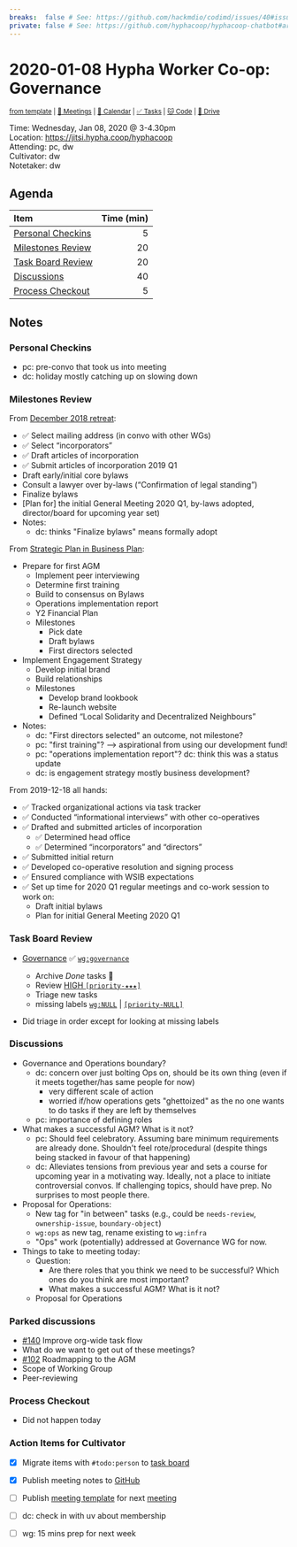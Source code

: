 ```yaml
---
breaks:  false # See: https://github.com/hackmdio/codimd/issues/40#issuecomment-172927690
private: false # See: https://github.com/hyphacoop/hyphacoop-chatbot#archive
---
```

# 2020-01-08 Hypha Worker Co-op: Governance

<sup>[from template][template] | [:notebook: Meetings][meetings] | [:date: Calendar][calendar] | [:white_check_mark: Tasks][tasks] | [:cat: Code][gh] | [:open_file_folder: Drive][gdrive]</sup>

Time: Wednesday, Jan 08, 2020 @ 3-4.30pm  
Location: https://jitsi.hypha.coop/hyphacoop  
Attending: pc, dw  
Cultivator: dw  
Notetaker: dw 

## Agenda

| Item                                        | Time (min) |
|:--------------------------------------------|-----------:|
| [Personal Checkins](#Personal-Checkins)     |          5 |
| [Milestones Review](#Milestones-Review)     |         20 |
| [Task Board Review](#Task-Board-Review)     |         20 |
| [Discussions](#Discussions)                 |         40 |
| [Process Checkout](#Process-Checkout)       |          5 |

## Notes

### Personal Checkins

- pc: pre-convo that took us into meeting
- dc: holiday mostly catching up on slowing down

### Milestones Review

From [December 2018 retreat](https://github.com/hyphacoop/organizing/blob/master/2018-december-retreat/2018-12-08-retreat-day-02.md#prioritizing-and-working-groups):
- ✅ Select mailing address (in convo with other WGs)
- ✅ Select “incorporators”
- ✅ Draft articles of incorporation
- ✅ Submit articles of incorporation 2019 Q1
- Draft early/initial core bylaws
- Consult a lawyer over by-laws (“Confirmation of legal standing”)
- Finalize bylaws
- [Plan for] the initial General Meeting 2020 Q1, by-laws adopted, director/board for upcoming year set)
- Notes:
    - dc: thinks "Finalize bylaws" means formally adopt

From [Strategic Plan in Business Plan](https://docs.google.com/document/d/1U8C1XZcDpu1r4ciecbKEZ6vOL41nTinfqPCbZDhkAWc/edit#heading=h.wxrk0oblag6u):   
- Prepare for first AGM
    - Implement peer interviewing
    - Determine first training
    - Build to consensus on Bylaws
    - Operations implementation report
    - Y2 Financial Plan
    - Milestones
        - Pick date
        - Draft bylaws
        - First directors selected 
- Implement Engagement Strategy
    - Develop initial brand
    - Build relationships
    - Milestones
        - Develop brand lookbook
        - Re-launch website
        - Defined “Local Solidarity and Decentralized Neighbours”
- Notes:
    - dc: "First directors selected" an outcome, not milestone?
    - pc: "first training"? --> aspirational from using our development fund!
    - pc: "operations implementation report"? dc: think this was a status update
    - dc: is engagement strategy mostly business development?

From 2019-12-18 all hands:  
- ✅ Tracked organizational actions via task tracker
- ✅ Conducted “informational interviews” with other co-operatives
- ✅ Drafted and submitted articles of incorporation
    - ✅ Determined head office
    - ✅ Determined “incorporators” and “directors”
- ✅ Submitted initial return
- ✅ Developed co-operative resolution and signing process
- ✅ Ensured compliance with WSIB expectations
- ✅ Set up time for 2020 Q1 regular meetings and co-work session to work on:
    - Draft initial bylaws
    - Plan for initial General Meeting 2020 Q1

### Task Board Review

- [Governance][gov-wg] :white_check_mark: [`wg:governance`][l-gov]
    - Archive _Done_ tasks :tada:
    - Review [HIGH `[priority-★★★]`][l-pri-hi]
    - Triage new tasks
    - missing labels [`wg:NULL`][l-none] | [`[priority-NULL]`][l-pri-none]

- Did triage in order except for looking at missing labels 


### Discussions

- Governance and Operations boundary?
    - dc: concern over just bolting Ops on, should be its own thing (even if it meets together/has same people for now)
        - very different scale of action
        - worried if/how operations gets "ghettoized" as the no one wants to do tasks if they are left by themselves
    - pc: importance of defining roles
- What makes a successful AGM? What is it not?
    - pc: Should feel celebratory. Assuming bare minimum requirements are already done. Shouldn't feel rote/procedural (despite things being stacked in favour of that happening)
    - dc: Alleviates tensions from previous year and sets a course for upcoming year in a motivating way. Ideally, not a place to initiate controversial convos. If challenging topics, should have prep. No surprises to most people there.
- Proposal for Operations:
    - New tag for "in between" tasks (e.g., could be `needs-review`, `ownership-issue`, `boundary-object`)
    - `wg:ops` as new tag, rename existing to `wg:infra` 
    - "Ops" work (potentially) addressed at Governance WG for now.
- Things to take to meeting today:
    - Question: 
        - Are there roles that you think we need to be successful? Which ones do you think are most important?
        - What makes a successful AGM? What is it not?
    - Proposal for Operations

### Parked discussions

- [#140](https://github.com/hyphacoop/organizing/issues/140) Improve org-wide task flow
- What do we want to get out of these meetings?
- [#102](https://github.com/hyphacoop/organizing/issues/102) Roadmapping to the AGM
- Scope of Working Group
- Peer-reviewing
 
### Process Checkout

- Did not happen today


### Action Items for Cultivator

- [x] Migrate items with `#todo:person` to [task board][tasks]
- [x] Publish meeting notes to [GitHub][gh]
- [ ] Publish [meeting template][template] for next [meeting][meetings]
- [ ] dc: check in with uv about membership 
- [ ] wg: 15 mins prep for next week


<!-- Links: Important -->
[template]: https://link.hypha.coop/template
[meetings]: https://link.hypha.coop/meetings
[calendar]: https://link.hypha.coop/calendar
[tasks]:    https://link.hypha.coop/tasks
[gh]:       https://link.hypha.coop/gh
[gdrive]:   https://link.hypha.coop/gdrive

<!-- Links: Labels -->
[l-pri-hi]: https://github.com/orgs/hyphacoop/projects/2?card_filter_query=label:[priority-★★★]
[l-pri-md]: https://github.com/orgs/hyphacoop/projects/2?card_filter_query=label:[priority-★★☆]
[l-pri-lo]: https://github.com/orgs/hyphacoop/projects/2?card_filter_query=label:[priority-★☆☆]
[l-pri-none]: https://github.com/orgs/hyphacoop/projects/2?card_filter_query=-label:[priority-★☆☆]+-label:[priority-★★☆]+-label:[priority-★★★]
[l-biz]: https://github.com/orgs/hyphacoop/projects/2?card_filter_query=label:"wg:business-planning"
[l-fin]: https://github.com/orgs/hyphacoop/projects/2?card_filter_query=label:"wg:finance"
[l-gov]: https://github.com/orgs/hyphacoop/projects/2?card_filter_query=label:"wg:governance
[l-ops]: https://github.com/orgs/hyphacoop/projects/2?card_filter_query=label:"wg:infra-ops"
[l-none]: https://github.com/orgs/hyphacoop/projects/2?card_filter_query=-label:wg:infra-ops+-label:wg:finance+-label:wg:governance+-label:wg:business-planning

<!-- Links: Working Groups -->
[biz-wg]: https://link.hypha.coop/biz-wg
[fin-wg]: https://link.hypha.coop/fin-wg
[gov-wg]: https://link.hypha.coop/gov-wg
[ops-wg]: https://link.hypha.coop/ops-wg
